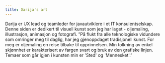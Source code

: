 ```yaml
---
title: Darija's art
---
```

Darija er UX lead og teamleder for javautviklere i et IT konsulentselskap. Denne siden er dedikert til visuell kunst
som jeg har laget - oljemaling, illustrasjon, animasjon og fotografi. ”På flukt fra alle teknologiske vidundere
som omringer meg til daglig, har jeg gjenoppdaget tradisjonell kunst. For meg er oljemaling en reise tilbake til
opprinnelsen. Min tolkning av enkel skjønnhet er karakterisert av fargen svart og bruk av den grafiske linjen.
Temaer som går igjen i kunsten min er 'Sted' og 'Mennesket'.”
